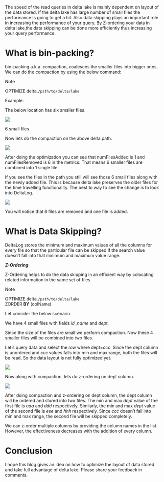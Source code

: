 
The speed of the read queries in delta lake is mainly dependent on layout of the data stored. If the delta lake has large number of small files the performance is going to get a hit. Also data skipping plays an important role in increasing the performance of your query. By Z-ordering your data in delta lake,the data skipping can be done more efficiently thus increasing your query performance.

# What is bin-packing?

bin-packing a.k.a. compaction, coalesces the smaller files into bigger ones. We can do the compaction by using the below command:

> [!NOTE]
> OPTIMIZE delta.`/path/to/delta/lake`

Example:

The below location has six smaller files.

![](https://miro.medium.com/v2/resize:fit:1400/1*e-UFj5UHmtnulg49ho41yQ.png)

6 small files

Now lets do the compaction on the above delta path.

![](https://miro.medium.com/v2/resize:fit:1400/1*80azFctZZsm02iXdtOePOA.png)

After doing the optimization you can see that numFilesAdded is 1 and numFilesRemoved is 6 in the metrics. That means 6 smaller files are combined into 1 single file.

If you see the files in the path you still will see those 6 small files along with the newly added file. This is because delta lake preserves the older files for the time travelling functionality. The best to way to see the change is to look into DeltaLog.

![](https://miro.medium.com/v2/resize:fit:1400/1*G4yFdMPi6GVTzvMn_QP42A.png)

You will notice that 6 files are removed and one file is added.

# What is Data Skipping?

DeltaLog stores the minimum and maximum values of all the columns for every file so that the particular file can be skipped if the search value doesn’t fall into that minimum and maximum value range.

**_Z-Ordering_**

Z-Ordering helps to do the data skipping in an efficient way by colocating related information in the same set of files.

> [!NOTE]
> OPTIMIZE delta.`/path/to/delta/lake`  
> ZORDER **BY** (colName)

Let consider the below scenario.

We have 4 small files with fields _id ,name_ and _dept._

Since the size of the files are small we perform compaction. Now these 4 smaller files will be combined into two files.

Let’s query data and select the row where dept=_ccc_. Since the dept column is unordered and _ccc_ values falls into min and max range, both the files will be read. So the data layout is not fully optimized yet.

![](https://miro.medium.com/v2/resize:fit:1400/1*qHnH11Nxmt7cyiQBJkqP5w.png)

Now along with compaction, lets do z-ordering on dept column.

![](https://miro.medium.com/v2/resize:fit:1400/1*UUxjQTXzejUavRP_rqLSDA.png)

After doing compaction and z-ordering on dept column, the dept column will be ordered and stored into two files. The min and max _dept_ value of the first file is _aaa_ and _ddd_ respectively. Similarly, the min and max _dept_ value of the second file is _eee_ and _hhh_ respectively. Since _ccc_ doesn’t fall into min and max range, the second file will be skipped completely.

We can z-order multiple columns by providing the column names in the list. However, the effectiveness decreases with the addition of every column.

# **Conclusion**

I hope this blog gives an idea on how to optimize the layout of data stored and take full advantage of delta lake. Please share your feedback in comments.